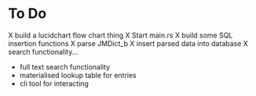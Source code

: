 # To Do

X build a lucidchart flow chart thing
X Start main.rs
X build some SQL insertion functions
X parse JMDict_b
X insert parsed data into database
X search functionality...
- full text search functionality
- materialised lookup table for entries
- cli tool for interacting



